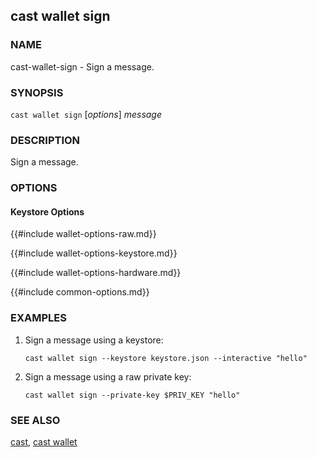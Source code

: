 ## cast wallet sign

### NAME

cast-wallet-sign - Sign a message.

### SYNOPSIS

``cast wallet sign`` [*options*] *message*

### DESCRIPTION

Sign a message.

### OPTIONS

#### Keystore Options

{{#include wallet-options-raw.md}}

{{#include wallet-options-keystore.md}}

{{#include wallet-options-hardware.md}}

{{#include common-options.md}}

### EXAMPLES

1. Sign a message using a keystore:

       cast wallet sign --keystore keystore.json --interactive "hello"

2. Sign a message using a raw private key:

       cast wallet sign --private-key $PRIV_KEY "hello"

### SEE ALSO

[cast](./cast.md), [cast wallet](./cast-wallet.md)
